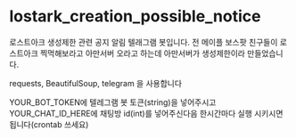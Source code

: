 # lostark_creation_possible_notice

로스트아크 생성제한 관련 공지 알림 텔래그램 봇입니다. 전 메이플 보스팟 친구들이 로스트아크 찍먹해보라고 아만서버 오라고 하는데 아만서버가 생성제한이라 만들었습니다.

requests, BeautifulSoup, telegram 을 사용합니다

YOUR_BOT_TOKEN에 텔레그램 봇 토큰(string)을 넣어주시고 YOUR_CHAT_ID_HERE에 채팅방 id(int)를 넣어주신다음 한시간마다 실행 시키시면 됩니다(crontab 쓰세요)
